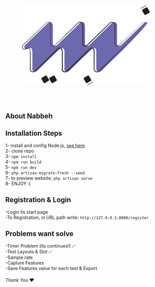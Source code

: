 <p align="center"><img src="public/images/Logo.svg" width="400" style="padding: 50px;"></p>

## About Nabbeh

## Installation Steps

1- install and config Node.js, <a href="https://docs.npmjs.com/downloading-and-installing-node-js-and-npm">see
here</a> <br>
2- clone repo <br>
3- ``` npm install ``` <br>
4- ``` npm run build ``` <br>
5- ``` npm run dev ``` <br>
6- ``` php artisan migrate:fresh --seed ``` <br>
7- to preview website: ``` php artisan serve ``` <br>
8- ENJOY :)

## Registration & Login

-Login its start page <br>
-To Registration, in URL path write: ``` http://127.0.0.1:8000/register ```

## Problems want solve

-Timer Problem (its continues!) ✅ <br>
-Test Layouts & Slot ✅ <br>
-Sample rate <br>
-Capture Features <br>
-Save Features value for each test & Export <br>

###### Thank You ❤️
